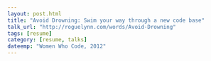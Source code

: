 ```yaml
---
layout: post.html
title: "Avoid Drowning: Swim your way through a new code base"
talk_url: "http://roguelynn.com/words/Avoid-Drowning"
tags: [resume]
category: [resume, talks]
dateemp: "Women Who Code, 2012"
---
```

